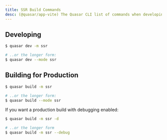 ```yaml
---
title: SSR Build Commands
desc: (@quasar/app-vite) The Quasar CLI list of commands when developing or building a server-side rendered app.
---
```


## Developing

```bash
$ quasar dev -m ssr

# ..or the longer form:
$ quasar dev --mode ssr
```

## Building for Production

```bash
$ quasar build -m ssr

# ..or the longer form:
$ quasar build --mode ssr
```

If you want a production build with debugging enabled:

```bash
$ quasar build -m ssr -d

# ..or the longer form
$ quasar build -m ssr --debug
```
